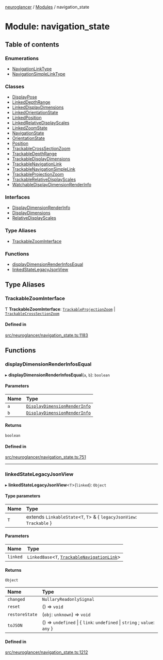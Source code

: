 [neuroglancer](../README.md) / [Modules](../modules.md) / navigation\_state

# Module: navigation\_state

## Table of contents

### Enumerations

- [NavigationLinkType](../enums/navigation_state.NavigationLinkType.md)
- [NavigationSimpleLinkType](../enums/navigation_state.NavigationSimpleLinkType.md)

### Classes

- [DisplayPose](../classes/navigation_state.DisplayPose.md)
- [LinkedDepthRange](../classes/navigation_state.LinkedDepthRange.md)
- [LinkedDisplayDimensions](../classes/navigation_state.LinkedDisplayDimensions.md)
- [LinkedOrientationState](../classes/navigation_state.LinkedOrientationState.md)
- [LinkedPosition](../classes/navigation_state.LinkedPosition.md)
- [LinkedRelativeDisplayScales](../classes/navigation_state.LinkedRelativeDisplayScales.md)
- [LinkedZoomState](../classes/navigation_state.LinkedZoomState.md)
- [NavigationState](../classes/navigation_state.NavigationState.md)
- [OrientationState](../classes/navigation_state.OrientationState.md)
- [Position](../classes/navigation_state.Position.md)
- [TrackableCrossSectionZoom](../classes/navigation_state.TrackableCrossSectionZoom.md)
- [TrackableDepthRange](../classes/navigation_state.TrackableDepthRange.md)
- [TrackableDisplayDimensions](../classes/navigation_state.TrackableDisplayDimensions.md)
- [TrackableNavigationLink](../classes/navigation_state.TrackableNavigationLink.md)
- [TrackableNavigationSimpleLink](../classes/navigation_state.TrackableNavigationSimpleLink.md)
- [TrackableProjectionZoom](../classes/navigation_state.TrackableProjectionZoom.md)
- [TrackableRelativeDisplayScales](../classes/navigation_state.TrackableRelativeDisplayScales.md)
- [WatchableDisplayDimensionRenderInfo](../classes/navigation_state.WatchableDisplayDimensionRenderInfo.md)

### Interfaces

- [DisplayDimensionRenderInfo](../interfaces/navigation_state.DisplayDimensionRenderInfo.md)
- [DisplayDimensions](../interfaces/navigation_state.DisplayDimensions.md)
- [RelativeDisplayScales](../interfaces/navigation_state.RelativeDisplayScales.md)

### Type Aliases

- [TrackableZoomInterface](navigation_state.md#trackablezoominterface)

### Functions

- [displayDimensionRenderInfosEqual](navigation_state.md#displaydimensionrenderinfosequal)
- [linkedStateLegacyJsonView](navigation_state.md#linkedstatelegacyjsonview)

## Type Aliases

### TrackableZoomInterface

Ƭ **TrackableZoomInterface**: [`TrackableProjectionZoom`](../classes/navigation_state.TrackableProjectionZoom.md) \| [`TrackableCrossSectionZoom`](../classes/navigation_state.TrackableCrossSectionZoom.md)

#### Defined in

[src/neuroglancer/navigation_state.ts:1183](https://github.com/ActiveBrainAtlas2/neuroglancer/blob/958d23e0/src/neuroglancer/navigation_state.ts#L1183)

## Functions

### displayDimensionRenderInfosEqual

▸ **displayDimensionRenderInfosEqual**(`a`, `b`): `boolean`

#### Parameters

| Name | Type |
| :------ | :------ |
| `a` | [`DisplayDimensionRenderInfo`](../interfaces/navigation_state.DisplayDimensionRenderInfo.md) |
| `b` | [`DisplayDimensionRenderInfo`](../interfaces/navigation_state.DisplayDimensionRenderInfo.md) |

#### Returns

`boolean`

#### Defined in

[src/neuroglancer/navigation_state.ts:751](https://github.com/ActiveBrainAtlas2/neuroglancer/blob/958d23e0/src/neuroglancer/navigation_state.ts#L751)

___

### linkedStateLegacyJsonView

▸ **linkedStateLegacyJsonView**<`T`\>(`linked`): `Object`

#### Type parameters

| Name | Type |
| :------ | :------ |
| `T` | extends `LinkableState`<`T`, `T`\> & { `legacyJsonView`: `Trackable`  } |

#### Parameters

| Name | Type |
| :------ | :------ |
| `linked` | `LinkedBase`<`T`, [`TrackableNavigationLink`](../classes/navigation_state.TrackableNavigationLink.md)\> |

#### Returns

`Object`

| Name | Type |
| :------ | :------ |
| `changed` | `NullaryReadonlySignal` |
| `reset` | () => `void` |
| `restoreState` | (`obj`: `unknown`) => `void` |
| `toJSON` | () => `undefined` \| { `link`: `undefined` \| `string` ; `value`: `any`  } |

#### Defined in

[src/neuroglancer/navigation_state.ts:1212](https://github.com/ActiveBrainAtlas2/neuroglancer/blob/958d23e0/src/neuroglancer/navigation_state.ts#L1212)
